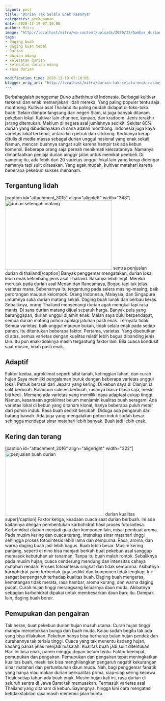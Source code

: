 ```yaml
---
layout: post
title: "Durian Tak Selalu Enak Rasanya"
categories: perkebunan
date: 2020-12-19 07:10:06
author: Mitra
image: "http://localhost/mitra/wp-content/uploads/2020/12/Gambar_durian_1024x576.jpg"
tags:
- daging buah
- daging buah tebal
- Durian
- durian udang
- kelezatan durian
- kelezatan durian udang
- rasa durian

modification_time: 2020-12-19 07:10:06
blogger_orig_url: "http://localhost/mitra/durian-tak-selalu-enak-rasanya.html"
---
```


Berbahagialah penggemar <i>Durio zibethinus</i> di Indonesia. Berbagai kultivar terkenal dan enak memanjakan lidah mereka. Yang paling populer tentu saja monthong. Kultivar asal Thailand itu paling mudah didapat di toko-toko buah. Selain diimpor langsung dari negeri Siam, ia juga banyak ditanam pekebun lokal.
Kultivar lain channee, kanyao, dan kradoom. Jenis terakhir jarang ditemukan. Maklum di negara asal jumlahnya sedikit. Sekitar 80% durian yang dibudidayakan di sana adalah monthong.
Indonesia juga kaya varietas lokal terkenal, antara lain petruk dan sitokong. Keduanya kerap ditulis di media massa sebagai durian unggul nasional yang enak sekali. Namun, mencari buahnya sangat sulit karena hampir tak ada kebun komersil. Beberapa orang saja pernah menikmati kelezatannya. Namanya dimanfaatkan penjaja durian pinggir jalan untuk memikat pembeli.
Di samping itu, ada lebih dari 20 varietas unggul lokal lain yang kerap didengar namanya tapi sulit dirasakan. Yang agak mudah, kultivar matahari karena beberapa pekebun sukses menanam.
<h2 id="Tergantung">Tergantung lidah</h2>
[caption id="attachment_3015" align="alignleft" width="348"]<a href="http://127.0.0.1/mitra/wp-content/uploads/2020/12/Gambar_durian1_1024x576.jpg"><img class="wp-image-3015" src="http://127.0.0.1/mitra/wp-content/uploads/2020/12/Gambar_durian1_1024x576.jpg" alt="durian setengah matang" width="348" height="225" /></a> sentra penjualan durian di thailand[/caption]
Banyak penggemar mengatakan, durian lokal lebih enak ketimbang jenis asal Thailand. Rasanya lebih legit. Mereka merujuk pada durian asal Medan dan Rancamaya, Bogor, tapi tak jelas varietas mana.
Sebenarnya itu tergantung pada selera masing-masing, baik perorangan maupun kelompok. Orang Indonesia, Malaysia, dan Singapura umumnya suka durian matang sekali. Daging buah lunak dan berbau keras. Sebaliknya, orang Thailand menyenangi durian agak mengkal tapi rasa manis. Di sana durian matang dijual separuh harga.
Banyak pula yang beranggapan, durian unggul dijamin enak. Malah saya dulu berpendapat, semua durian matang pohon apalagi jatuhan pasti enak. Ternyata tidak. Semua varietas, baik unggul maupun bukan, tidak selalu enak pada setiap panen. Itu ditentukan beberapa faktor.
Pertama, varietas. Yang disebutkan di atas, semua varietas dengan kualitas relatif lebih bagus dibanding jenis lain. Itu pun enak-tidaknya masih tergantung faktor lain. Bila cuaca kondusif saat musim, buah pasti enak.
<h2 id="Adaptif">Adaptif</h2>
Faktor kedua, agroklimat seperti sifat tanah, ketinggian lahan, dan curah hujan.Saya memiliki pengalaman buruk dengan beberapa varietas unggul lokal. Petruk berasal dari Jepara yang kering. Di kebun saya di Cianjur, ia sulit berbuah. Kalaupun sukses berbuah, rasanya biasa-biasa saja, meski biji kecil.
Memang ada varietas yang memiliki daya adaptasi cukup tinggi. Namun, kesamaan agroklimat belum menjamin kualitas buah seragam.
Ada varietas lokal di kebun yang ditanam klonal, hanya beberapa puluh meter dari pohon induk. Rasa buah sedikit berubah. Diduga ada pengaruh dari batang bawah. Ada juga yang mengatakan pohon induk sudah besar sehingga mendapat sinar matahari lebih banyak. Buah jadi lebih enak.
<h2 id="Kering">Kering dan terang</h2>
[caption id="attachment_3016" align="alignright" width="322"]<a href="http://127.0.0.1/mitra/wp-content/uploads/2020/12/Gambar_durian2_1024x576.jpg"><img class="wp-image-3016" src="http://127.0.0.1/mitra/wp-content/uploads/2020/12/Gambar_durian2_1024x576.jpg" alt="penjualan buah durian" width="322" height="210" /></a> durian kualitas super[/caption]
Faktor ketiga, keadaan cuaca saat durian berbuah. Ini ada kaitannya dengan pembentukan karbohidrat hasil proses fotosintesa. Karbohidrat diubah menjadi gula dan komponen lain, misal pembuat aroma.
Pada musim kering dan cuaca terang, intensitas sinar matahari tinggi sehingga proses fotosintesis lebih lama dan
sempurna. Rasa, aroma, dan warna daging buah jadi lebih bagus. Buah lebih besar. Musim kering panjang, seperti el nino bisa menjadi berkah buat pekebun asal sanggup memasok kebutuhan air tanaman. Tanpa itu buah malah rontok.
Sebaliknya pada musim hujan, cuaca cenderung mendung dan intensitas cahaya matahari rendah. Proses fotosintesis singkat dan tidak sempurna. Akibatnya karbohidrat yang terbentuk juga sedikit dan komponen tidak lengkap. Ini sangat berpengaruh terhadap kualitas buah. Daging buah mengeras, kematangan tidak merata, rasa hambar, aroma kurang, dan warna daging pucat.
Curah hujan tinggi merangsang keluarnya daun muda. Akibatnya sebagian karbohidrat dipakai untuk membesarkan daun baru itu. Dampak lain, daging buah berair.
<h2 id="pengairan">Pemupukan dan pengairan</h2>
Tak heran, buat pekebun durian hujan musuh utama. Curah hujan tinggi mampu merontokkan bunga dan buah muda. Kalau sudah begitu tak ada yang bisa dilakukan. Pekebun hanya bisa berharap bulan hujan pendek dan curahannya tak terlalu tinggi. Cuaca yang tak menentu kadang hujan, kadang panas jelas menjadi masalah. Kualitas buah jadi sulit ditentukan. Hari ini bisa enak, panen minggu depan belum tentu.
Faktor keempat, pemupukan dan pengairan. Pemupukan dan pengairan tepat meningkatkan kualitas buah, meski tak bisa menghilangkan pengaruh negatif kekurangan sinar matahari dan pertumbuhan daun muda.
Nah, bagi penggemar fanatik yang hanya mau makan durian berkualitas prima, siap-siap sering kecewa. Tidak setiap tahun ada buah enak. Musim hujan kali ini, rasa durian di seluruh sentra di Jawa Barat tak memuaskan. Termasuk varietas asal Thailand yang ditanam di kebun. Sayangnya, hingga kini cara mengatasi ketidakstabilan rasa masih menemui jalan buntu.
